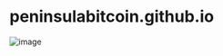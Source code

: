 # peninsulabitcoin.github.io


![image](https://github.com/PeninsulaBitcoin/peninsulabitcoin.github.io/assets/4064893/08319bc7-05e1-4762-8649-818398536b9e)
